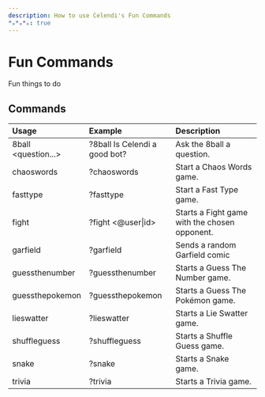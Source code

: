 ```yaml
---
description: How to use Celendi's Fun Commands
ᴴₒᴴₒᴴₒ: true
---
```

# Fun Commands

Fun things to do

## Commands

| Usage | Example | Description |
| :--- | :--- | :--- |
| 8ball &lt;question...&gt; | ?8ball Is Celendi a good bot? | Ask the 8ball a question.
| chaoswords | ?chaoswords | Start a Chaos Words game.
| fasttype | ?fasttype | Start a Fast Type game.
| fight | ?fight &lt;&#64;user\|id&gt; | Starts a Fight game with the chosen opponent.
| garfield | ?garfield | Sends a random Garfield comic
| guessthenumber | ?guessthenumber | Starts a Guess The Number game.
| guessthepokemon | ?guessthepokemon | Starts a Guess The Pokémon game.
| lieswatter | ?lieswatter | Starts a Lie Swatter game.
| shuffleguess | ?shuffleguess | Starts a Shuffle Guess game.
| snake | ?snake | Starts a Snake game.
| trivia | ?trivia | Starts a Trivia game.